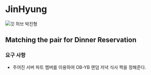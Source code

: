 # JinHyung
![깃 허브 박진형](https://user-images.githubusercontent.com/20807197/160445148-750d2d33-7b2d-41b2-83a3-4420876ffe93.png)

## Matching the pair for Dinner Reservation
### 요구 사항
* 주어진 서버 파트 멤버를 이용하여 OB-YB 랜덤 저녁 식사 짝을 정해준다.